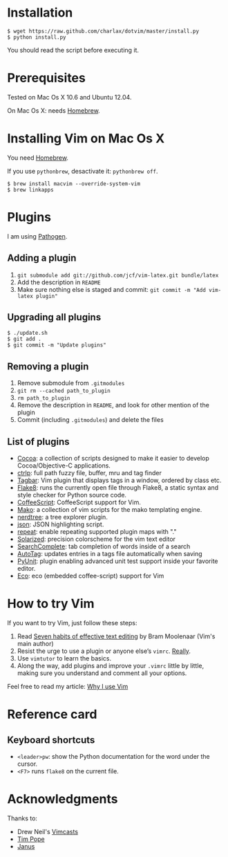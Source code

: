 Installation
============

    $ wget https://raw.github.com/charlax/dotvim/master/install.py
    $ python install.py

You should read the script before executing it.

Prerequisites
=============

Tested on Mac Os X 10.6 and Ubuntu 12.04.

On Mac Os X: needs [Homebrew](http://mxcl.github.com/homebrew/).

Installing Vim on Mac Os X
==========================

You need [Homebrew](http://mxcl.github.com/homebrew/).

If you use `pythonbrew`, desactivate it: `pythonbrew off`.

    $ brew install macvim --override-system-vim
    $ brew linkapps

Plugins
=======

I am using [Pathogen](https://github.com/tpope/vim-pathogen).

Adding a plugin
---------------

1. `git submodule add git://github.com/jcf/vim-latex.git bundle/latex`
2. Add the description in `README`
3. Make sure nothing else is staged and commit: `git commit -m "Add vim-latex plugin"`

Upgrading all plugins
---------------------

    $ ./update.sh
    $ git add .
    $ git commit -m "Update plugins"

Removing a plugin
-----------------

1. Remove submodule from `.gitmodules`
2. `git rm --cached path_to_plugin`
3. `rm path_to_plugin`
4. Remove the description in `README`, and look for other mention of the plugin
5. Commit (including `.gitmodules`) and delete the files

List of plugins
---------------

* [Cocoa](http://www.vim.org/scripts/script.php?script_id=2674): a collection
  of scripts designed to make it easier to develop Cocoa/Objective-C
  applications.
* [ctrlp](https://github.com/kien/ctrlp.vim): full path fuzzy file, buffer,
  mru and tag finder
* [Tagbar](https://github.com/majutsushi/tagbar): Vim plugin that displays tags
  in a window, ordered by class etc.
* [Flake8](https://github.com/nvie/vim-flake8): runs the currently open file
  through Flake8, a static syntax and style checker for Python source code.
* [CoffeeScript](https://github.com/kchmck/vim-coffee-script): CoffeeScript
  support for Vim.
* [Mako](https://github.com/sophacles/vim-bundle-mako): a collection of vim
  scripts for the mako templating engine.
* [nerdtree](https://github.com/scrooloose/nerdtree): a tree explorer plugin.
* [json](https://github.com/elzr/vim-json): JSON highlighting script.
* [repeat](https://github.com/tpope/vim-repeat): enable repeating supported
  plugin maps with "."
* [Solarized](https://github.com/altercation/vim-colors-solarized): precision
  colorscheme for the vim text editor
* [SearchComplete](https://github.com/vim-scripts/SearchComplete): tab
  completion of words inside of a search
* [AutoTag](https://github.com/vim-scripts/AutoTag): updates entries in a tags
  file automatically when saving
* [PyUnit](https://github.com/charlax/vim-pyunit): plugin enabling advanced unit
  test support inside your favorite editor.
* [Eco](https://github.com/AndrewRadev/vim-eco): eco (embedded coffee-script)
  support for Vim

How to try Vim
==============

If you want to try Vim, just follow these steps:

1. Read [Seven habits of effective text
   editing](http://www.moolenaar.net/habits.html) by Bram Moolenaar (Vim's main
   author)
2. Resist the urge to use a plugin or anyone else’s `vimrc`.
   [Really](http://mislav.uniqpath.com/2011/12/vim-revisited/).
3. Use `vimtutor` to learn the basics.
4. Along the way, add plugins and improve your `.vimrc` little by little,
   making sure you understand and comment all your options.

Feel free to read my article: [Why I use Vim](http://blog.d3in.org/post/14220797290/why-i-keep-on-using-vim-instead-of-going-back-to)

Reference card
==============

Keyboard shortcuts
------------------

* `<leader>pw`: show the Python documentation for the word under the cursor.
* `<F7>` runs `flake8` on the current file.

Acknowledgments
===============

Thanks to:

* Drew Neil's [Vimcasts](http://vimcasts.org/)
* [Tim Pope](http://tbaggery.com/)
* [Janus](https://github.com/carlhuda/janus)
